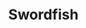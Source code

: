 ---
layout: place
title: "Swordfish"
permalink: /illinois/batavia/swordfish.html
stateAbbr: IL
stateName: Illinois
cityName: Batavia
place_id: ChIJP6kHJSPjDogR40oC0-70xE4
photos:
  - name: >-
      places/ChIJP6kHJSPjDogR40oC0-70xE4/photos/AeeoHcIQT0SZRFsPR7JVXmMlKVn0RxIA0Vmlndy_TBE2URnaMsCSboxfbg8Skox_pC8C32yRplv_QeJ8pWp3ZH4ZLw8xeemOtLAyPEMo7Y05SBoe1OuhTbdz4oEpwh8fni4m-3LHswY0bEfBEn3aR-4v13HwboJiFCM6goKz8DupNdPn0Bk2s2fE42DMacexpB2L__dm0a4ZPLu4S-0ePhGQO4mifefGWjtALgYPGprTraXi2nqKRqIjxZbi_6x2wwnCAjP8VyOx4vVNRnbfSCQaVoXzjBu1FW7eqLeo7qYQ91haxg
    widthPx: 1242
    heightPx: 699
    authorAttributions:
      - displayName: Swordfish
        uri: https://maps.google.com/maps/contrib/107923380293616693579
        photoUri: >-
          https://lh3.googleusercontent.com/a-/ALV-UjXuNk2e2ADbhQSiFxeFAy5jOAylhY81KpgKXoST9CBmsT69w1p7=s100-p-k-no-mo
    flagContentUri: >-
      https://www.google.com/local/imagery/report/?cb_client=maps_api_places.places_api&image_key=!1e10!2sAF1QipMdQguIjSSxQgxYd3i5aLsmwHcSqMYQRAgN7mEP&hl=en-US
    googleMapsUri: >-
      https://www.google.com/maps/place//data=!3m4!1e2!3m2!1sAF1QipMdQguIjSSxQgxYd3i5aLsmwHcSqMYQRAgN7mEP!2e10!4m2!3m1!1s0x880ee3232507a93f:0x4ec4f4eed3024ae3
  - name: >-
      places/ChIJP6kHJSPjDogR40oC0-70xE4/photos/AeeoHcI_FDb9bntTss_9_xFPRlEqJe1tp26PzckhFoE26_32Znz97kwtJ_mzE2xk9MjGmOA8Lt-uCakMwK435J8qAWzM7Dekw7D_dlPIgYs21oYxRdSDOwEXg0iYlYm9OqfhV330usNMohGaZvO4cSZq0qsYeZv4VRDO1zqzN8oc_0faMfz9kwCvf9DZ2EfAec3--X3apZibxUX27fZMwuNABJZtMwjqwO_KcD1VtG4qMu17xAu-_RuyZ0UItjL4Eh74U1bpAPHPXZn5eJ0JbWNl9aGK3cZV5cP87mPZdwDdoBxYnw
    widthPx: 3456
    heightPx: 2304
    authorAttributions:
      - displayName: Swordfish
        uri: https://maps.google.com/maps/contrib/107923380293616693579
        photoUri: >-
          https://lh3.googleusercontent.com/a-/ALV-UjXuNk2e2ADbhQSiFxeFAy5jOAylhY81KpgKXoST9CBmsT69w1p7=s100-p-k-no-mo
    flagContentUri: >-
      https://www.google.com/local/imagery/report/?cb_client=maps_api_places.places_api&image_key=!1e10!2sAF1QipP5jZThwG4Yk3fLymNpe2vzfckwefkIWGtBPA2Z&hl=en-US
    googleMapsUri: >-
      https://www.google.com/maps/place//data=!3m4!1e2!3m2!1sAF1QipP5jZThwG4Yk3fLymNpe2vzfckwefkIWGtBPA2Z!2e10!4m2!3m1!1s0x880ee3232507a93f:0x4ec4f4eed3024ae3
  - name: >-
      places/ChIJP6kHJSPjDogR40oC0-70xE4/photos/AeeoHcIrnYSbkY8DNYBxIi2Ane4EGN1F4ew4t_15VCPlvsh52WFlJLSpl7EaYPGHyqyVUl_LVdS-DxjPQPhckECzN1Iz6tMPVPFoguPnKGrqPKEA40GdOVS0mJHoV5WUyMjFwNOGKv5EOdcHC3I6Gzt9b-UN7z7aJdEsY9QB6YtFkaBWwVY0ODsfcTiNo3DcaNB4aSHeGAMqIGS-GNUUcgubG6U8W-FLuwQWFldsbfyGVJDN3GzxlRuWtRqOFitnDL9QNov2sY2IV5qgBRLmUDdOKt3YfM3zd4qUHWEGeRjnbYdNRA
    widthPx: 4032
    heightPx: 3024
    authorAttributions:
      - displayName: Swordfish
        uri: https://maps.google.com/maps/contrib/107923380293616693579
        photoUri: >-
          https://lh3.googleusercontent.com/a-/ALV-UjXuNk2e2ADbhQSiFxeFAy5jOAylhY81KpgKXoST9CBmsT69w1p7=s100-p-k-no-mo
    flagContentUri: >-
      https://www.google.com/local/imagery/report/?cb_client=maps_api_places.places_api&image_key=!1e10!2sAF1QipMDuQmB7SGXn2myjLicVwuZFxXREH6Pl-1I1voz&hl=en-US
    googleMapsUri: >-
      https://www.google.com/maps/place//data=!3m4!1e2!3m2!1sAF1QipMDuQmB7SGXn2myjLicVwuZFxXREH6Pl-1I1voz!2e10!4m2!3m1!1s0x880ee3232507a93f:0x4ec4f4eed3024ae3
  - name: >-
      places/ChIJP6kHJSPjDogR40oC0-70xE4/photos/AeeoHcJuZ7pYSErKwvPJSQRdtwA_A00RtxAtu3IMxm1OyofDK_iN6rnAWGxLFpz83jURLt38BJyVrrjnwZ9pAB5ifEwW8RdCNZ9aKoKg5WLlR8R7OUR7tX0GpWribC0mj_q45xJNQ-RIw5ALzVJ8meaRfWQBriUrOilZfg4wArg2yS3hFivCeOgXxOd56wQdjOsCwFUtSvzb4POLb8deIxNpQnZ4g2CxwaPYzo-89qusy0VgxtaxwEZSC_hpbcptXA13P7yAcb9VC6GzEkY3zKBn0dhvHqOks693PFAP2ks3gUlYibaF8dxOb0NJKkOSr5sxOCMh4DLB9I0wYld_R81O3Xilrn7TigWfL6jU6NlmkP8m6A04lel1K52hUI591nMEXF_KL3IYb7RXBz3HpE76JJaKHf68J5KKLg_5_yMxmL6nyQ
    widthPx: 3000
    heightPx: 4000
    authorAttributions:
      - displayName: Kaitlyn Gabric
        uri: https://maps.google.com/maps/contrib/114137233979548319299
        photoUri: >-
          https://lh3.googleusercontent.com/a-/ALV-UjX0Qw-IsiedLQ1MBDyL8dVLjKRct_DFrfSez8nFLdNebKCrD6lL6Q=s100-p-k-no-mo
    flagContentUri: >-
      https://www.google.com/local/imagery/report/?cb_client=maps_api_places.places_api&image_key=!1e10!2sCIHM0ogKEICAgIDb3pbSUw&hl=en-US
    googleMapsUri: >-
      https://www.google.com/maps/place//data=!3m4!1e2!3m2!1sCIHM0ogKEICAgIDb3pbSUw!2e10!4m2!3m1!1s0x880ee3232507a93f:0x4ec4f4eed3024ae3
  - name: >-
      places/ChIJP6kHJSPjDogR40oC0-70xE4/photos/AeeoHcIKed2mI4egn7Kzvq8iPgYJb5f_MfxO6a5-T671WWDSGVeA-5lneyFy-t3TCWLGYL50rTkXTAMrOtbbI2bf_LsLD1x1q-bLhxtBn7FjBmXRa07sfQ7unU5xiD85DlNKnDyO_zA4AzmhxbUNFsr2kf_cVESEbXFwDzPhAj7a5_CfUe1DWkKQr5rQi1eye4xhrZ4W5EOz1p-gPU9ux4T6dI5aW3GYk2AVoSIYki-PhSNIE2rKoyavhDmuQ0F4JtA9E2SvQ5XA4IWXg1jJEEEid2AkbD0_4VxVqiE7chgZvT7CX19YDbKA9xzrJKqFK7wcZnh3RrW_t3zkkAXsJFf9xvo_ml4WmH58_sngIqgbQN8wJwXkK0g24wrzFSiwqPSHBUpOlGZzwvKKpDjUOoIrfC5znw71XH9qYVllXzS3_dIruVDd
    widthPx: 4032
    heightPx: 3024
    authorAttributions:
      - displayName: Lucas Plocinski
        uri: https://maps.google.com/maps/contrib/107620560018658976373
        photoUri: >-
          https://lh3.googleusercontent.com/a-/ALV-UjXJ-EvjvYP_tgGEY7sQ9p_Sv_d9ab1fo33lC2R7KT6vlkswMSO6Gg=s100-p-k-no-mo
    flagContentUri: >-
      https://www.google.com/local/imagery/report/?cb_client=maps_api_places.places_api&image_key=!1e10!2sCIHM0ogKEICAgID2vJ-K8gE&hl=en-US
    googleMapsUri: >-
      https://www.google.com/maps/place//data=!3m4!1e2!3m2!1sCIHM0ogKEICAgID2vJ-K8gE!2e10!4m2!3m1!1s0x880ee3232507a93f:0x4ec4f4eed3024ae3
  - name: >-
      places/ChIJP6kHJSPjDogR40oC0-70xE4/photos/AeeoHcIik36vORAmR-a7In2XLuT6PWcg9gX9Qnh4VS2I0aptcWVURCuoA_p6nH_-_brg8zohoEIdc_HgbPZoXBQ9KHGp7SdwdYvg1pNsTV1Tlus8VCw7oZyAMzE9lXMObkkF2PAZjbZCfuAnbyOcDouphRIchSxcRqIhUvzC2YN6Boz3XY90cAJ-Wl2YYsfQIq1s1xq-_JNVxPIWsVxKsWl4mnPPmbsdGLGQ0zKTPGMyF4gH84Myrx5wUdaPX6XNiOELwKVexKtJEi3T6fXN698izC9Y3z7EoxKtkND2T-LNl1J_yA
    widthPx: 4032
    heightPx: 3024
    authorAttributions:
      - displayName: Swordfish
        uri: https://maps.google.com/maps/contrib/107923380293616693579
        photoUri: >-
          https://lh3.googleusercontent.com/a-/ALV-UjXuNk2e2ADbhQSiFxeFAy5jOAylhY81KpgKXoST9CBmsT69w1p7=s100-p-k-no-mo
    flagContentUri: >-
      https://www.google.com/local/imagery/report/?cb_client=maps_api_places.places_api&image_key=!1e10!2sAF1QipN2VLxwwgmjDXl6U67d7beLUJRYEsirCeLMD50S&hl=en-US
    googleMapsUri: >-
      https://www.google.com/maps/place//data=!3m4!1e2!3m2!1sAF1QipN2VLxwwgmjDXl6U67d7beLUJRYEsirCeLMD50S!2e10!4m2!3m1!1s0x880ee3232507a93f:0x4ec4f4eed3024ae3
  - name: >-
      places/ChIJP6kHJSPjDogR40oC0-70xE4/photos/AeeoHcJ_wf2sWWHK7AVjt6ElRkdb0PjFUbCN4zFAidlXLI4Erm6fuUu2cTaXarrb5NtE7y3R7113t9gmVvXZScLh8hlqxa4eY_BH93ceANC2ZBENdlkyd3qo9aGVUDM3KhT2D2VYUV4MSd0vnChSl3BeICjQ5CNnP2ggakTmoSY9ufQ2o5oXSrwnTA992ClcLtc2758ulwplfNBO4IZ9Pm4aLcRapuwz_cbSMq5ieGKMOiQqkadpJTjl0i3R-ov9tfEVmvT7iSQVh-egA1C3XfgiU_qSbrjDXMIJLDPJ7Ix54HJLMuiCvTw9ckB-kcxndnbqQtIjZ_P1JAXyR2i1JYS2VBs50eItzZQ0qXcwNCY00ALPKLrbWJdpt-Em-ATEK1jz5w06oD765gH41_PhGRfJ0ysuMij6qCZHU2L6Nc46fb7w0TLo
    widthPx: 4800
    heightPx: 3200
    authorAttributions:
      - displayName: Alyssa Graveline
        uri: https://maps.google.com/maps/contrib/105154852049971219347
        photoUri: >-
          https://lh3.googleusercontent.com/a-/ALV-UjXh1q-1pFl4687efPr8Vdpm8eVOYboizE6wDJZqZpEj3FPg-Alm=s100-p-k-no-mo
    flagContentUri: >-
      https://www.google.com/local/imagery/report/?cb_client=maps_api_places.places_api&image_key=!1e10!2sCIHM0ogKEICAgIC9tMay5AE&hl=en-US
    googleMapsUri: >-
      https://www.google.com/maps/place//data=!3m4!1e2!3m2!1sCIHM0ogKEICAgIC9tMay5AE!2e10!4m2!3m1!1s0x880ee3232507a93f:0x4ec4f4eed3024ae3
  - name: >-
      places/ChIJP6kHJSPjDogR40oC0-70xE4/photos/AeeoHcIWdjZ6A-TG6oRIZyN-KGpCy-xy9MRXZgNvUhBtRyL30qSuN9t6iK1Wda_El9hr-jzMUR4U6v10T3_Z2kFEzds4jDEOwrOO3LcL9XC5Dx1TMFzFgVus1m8CTYXC6qdwN6acDp9tuWBFAASNtzOc9S5-kvG_mNy9XKHhZ03f9JI3fA5GHZhGFJEQjCqlySwroZwvOoUsK2m9cetYqEyr4RCLC6tSC4z9fZN6u6VHNtlKJ8vcVXHSBG3CleSUNZXeaNB6E5dOcRY11PGz0DQQAaI4oRNl6BZKBK0jdzCvIYsA4Q
    widthPx: 3456
    heightPx: 2304
    authorAttributions:
      - displayName: Swordfish
        uri: https://maps.google.com/maps/contrib/107923380293616693579
        photoUri: >-
          https://lh3.googleusercontent.com/a-/ALV-UjXuNk2e2ADbhQSiFxeFAy5jOAylhY81KpgKXoST9CBmsT69w1p7=s100-p-k-no-mo
    flagContentUri: >-
      https://www.google.com/local/imagery/report/?cb_client=maps_api_places.places_api&image_key=!1e10!2sAF1QipMdtGE34hj7oAcScbAJq_udNzuZxKkV2wgGt4yO&hl=en-US
    googleMapsUri: >-
      https://www.google.com/maps/place//data=!3m4!1e2!3m2!1sAF1QipMdtGE34hj7oAcScbAJq_udNzuZxKkV2wgGt4yO!2e10!4m2!3m1!1s0x880ee3232507a93f:0x4ec4f4eed3024ae3
  - name: >-
      places/ChIJP6kHJSPjDogR40oC0-70xE4/photos/AeeoHcJpr3MsSAdqkip66QlUGfOVoKT9w7dVsU9M3Pe5p23cnle1pQkaiuugas2SU1nPFdMQCkb2szeBuTBCtCOHs3HsDDClQWW_F92q4SEbCyax60zxokG2YpGIYw6s1BqNuWyRjFjB_BWVU4nQDhg85BcB8QYcUOyNodm841UAscnbcnYy5l-ytB-EXvGMsFtf5QubM6WfPQ4oQunhidB4OcrpmKLwTkQtulAEmMDc1uGMcUUNR54aiz2eMk-Z12Bjg8QtFgUYxz5pb1rt9CjG7D40_G4YT3JoN6ig7k1hOHQONA
    widthPx: 3024
    heightPx: 4032
    authorAttributions:
      - displayName: Swordfish
        uri: https://maps.google.com/maps/contrib/107923380293616693579
        photoUri: >-
          https://lh3.googleusercontent.com/a-/ALV-UjXuNk2e2ADbhQSiFxeFAy5jOAylhY81KpgKXoST9CBmsT69w1p7=s100-p-k-no-mo
    flagContentUri: >-
      https://www.google.com/local/imagery/report/?cb_client=maps_api_places.places_api&image_key=!1e10!2sAF1QipP73SxAo6FGXcoR_5jGIDsv0TCzZifRHuWsBgsH&hl=en-US
    googleMapsUri: >-
      https://www.google.com/maps/place//data=!3m4!1e2!3m2!1sAF1QipP73SxAo6FGXcoR_5jGIDsv0TCzZifRHuWsBgsH!2e10!4m2!3m1!1s0x880ee3232507a93f:0x4ec4f4eed3024ae3
  - name: >-
      places/ChIJP6kHJSPjDogR40oC0-70xE4/photos/AeeoHcICaauPlxICmTDcTs0t797Gryw5Tz3UWafVQ7pCvAaeLOKnFYRWS8HsZU4ISDJ1_vDgxUHiu2AmDFGl1Ugw9RoO9Y4snwWKrgaAFoWPF6dkoorzBJYuiS-VTTmkYCNWbXXcTd5cdje_ob-gOrbGXAe0BLNiUOI-uiNwJGR6n_0QwhO6RmrI23Wrs_7IxF-UkynmvKc4UNeCwy4c-kFicvA7H0oim5FBjRlfAwYXPPwnAfdQzkhJrhMcBLzQ7PIuk5xr4ukfckSc6SHuK9llC23s5oZti5owQEQJTChVbLH46w
    widthPx: 3870
    heightPx: 2905
    authorAttributions:
      - displayName: Swordfish
        uri: https://maps.google.com/maps/contrib/107923380293616693579
        photoUri: >-
          https://lh3.googleusercontent.com/a-/ALV-UjXuNk2e2ADbhQSiFxeFAy5jOAylhY81KpgKXoST9CBmsT69w1p7=s100-p-k-no-mo
    flagContentUri: >-
      https://www.google.com/local/imagery/report/?cb_client=maps_api_places.places_api&image_key=!1e10!2sAF1QipPpoo8F2tCq8jfT8r5-uSUn4GJ62fZeAna-NszX&hl=en-US
    googleMapsUri: >-
      https://www.google.com/maps/place//data=!3m4!1e2!3m2!1sAF1QipPpoo8F2tCq8jfT8r5-uSUn4GJ62fZeAna-NszX!2e10!4m2!3m1!1s0x880ee3232507a93f:0x4ec4f4eed3024ae3
address: 207 N Randall Rd, Batavia, IL 60510, USA
street: 207 N Randall Rd
city: Batavia
state: IL
zip: '60510'
country: USA
neighborhood: null
latitude: '41.854566'
longitude: '-88.341355'
accessibility_options:
  wheelchairAccessibleParking: true
  wheelchairAccessibleEntrance: true
  wheelchairAccessibleRestroom: true
  wheelchairAccessibleSeating: true
business_status: OPERATIONAL
name: Swordfish
google_maps_links:
  directionsUri: >-
    https://www.google.com/maps/dir//''/data=!4m7!4m6!1m1!4e2!1m2!1m1!1s0x880ee3232507a93f:0x4ec4f4eed3024ae3!3e0
  placeUri: https://maps.google.com/?cid=5675930736973204195
  writeAReviewUri: >-
    https://www.google.com/maps/place//data=!4m3!3m2!1s0x880ee3232507a93f:0x4ec4f4eed3024ae3!12e1
  reviewsUri: >-
    https://www.google.com/maps/place//data=!4m4!3m3!1s0x880ee3232507a93f:0x4ec4f4eed3024ae3!9m1!1b1
  photosUri: >-
    https://www.google.com/maps/place//data=!4m3!3m2!1s0x880ee3232507a93f:0x4ec4f4eed3024ae3!10e5
primary_type: Sushi Restaurant
opening_hours:
  regular: null
  current: null
secondary_opening_hours:
  regular:
    weekdayDescriptions: null
    type: null
  current:
    weekdayDescriptions: null
    type: null
phone: (630) 406-6463
price_level: PRICE_LEVEL_MODERATE
price_range: null
rating: '4.6'
rating_count: 688
website: http://swordfishsushi.com/
description: >-
  Modern, loungelike Japanese spot with creative & classic sushi, bento boxes &
  small & large plates.
reviews:
  - name: >-
      places/ChIJP6kHJSPjDogR40oC0-70xE4/reviews/ChdDSUhNMG9nS0VJQ0FnSUNfbUtXNnZ3RRAB
    relativePublishTimeDescription: 3 months ago
    rating: 5
    text:
      text: >-
        Very delicious sushi restaurant on Randall Road in Batavia. We visited
        on Saturday evening and the place was packed. We waited very long for
        our sushi, but management was very nice and even brought us free
        appetizers twice. So even though the weight was very long they were very
        nice and accommodating. The sushi is delicious, the drinks are very good
        and the prices are really not bad compared to other places nowadays.
        Highly recommend.
      languageCode: en
    originalText:
      text: >-
        Very delicious sushi restaurant on Randall Road in Batavia. We visited
        on Saturday evening and the place was packed. We waited very long for
        our sushi, but management was very nice and even brought us free
        appetizers twice. So even though the weight was very long they were very
        nice and accommodating. The sushi is delicious, the drinks are very good
        and the prices are really not bad compared to other places nowadays.
        Highly recommend.
      languageCode: en
    authorAttribution:
      displayName: Pokegemz
      uri: https://www.google.com/maps/contrib/104481669295216241324/reviews
      photoUri: >-
        https://lh3.googleusercontent.com/a-/ALV-UjVe4dY6BAuX_uKmk_dH3cKslj897BcM0ATZPyi_JbN8-TVrC-E=s128-c0x00000000-cc-rp-mo-ba6
    publishTime: '2025-01-12T14:15:28.799826Z'
    flagContentUri: >-
      https://www.google.com/local/review/rap/report?postId=ChdDSUhNMG9nS0VJQ0FnSUNfbUtXNnZ3RRAB&d=17924085&t=1
    googleMapsUri: >-
      https://www.google.com/maps/reviews/data=!4m6!14m5!1m4!2m3!1sChdDSUhNMG9nS0VJQ0FnSUNfbUtXNnZ3RRAB!2m1!1s0x880ee3232507a93f:0x4ec4f4eed3024ae3
  - name: >-
      places/ChIJP6kHJSPjDogR40oC0-70xE4/reviews/ChdDSUhNMG9nS0VJQ0FnSURfOGJXY2hRRRAB
    relativePublishTimeDescription: 2 months ago
    rating: 4
    text:
      text: >-
        Had a really nice dinner here a few weeks back. The sushi was very nice
        and fresh, they had many options and selections which was a refreshing
        experience so deep in the boonies. it was fun to both watch them make
        the rolls and check out the lil robo delivering everyone’s order 🤖. The
        staff were also nice, and would happily make you suggestions based on
        what you are in the mood for or what’s a super hit and fav. Their salad
        was just amazing a 5 star on its own. Although I was super disappointed
        by their fried rice, it was just quick hojpoj of white rice with some
        veggies shrimp and soy spice with their steam riced. I would recommend
        this place but avoid the FR.
      languageCode: en
    originalText:
      text: >-
        Had a really nice dinner here a few weeks back. The sushi was very nice
        and fresh, they had many options and selections which was a refreshing
        experience so deep in the boonies. it was fun to both watch them make
        the rolls and check out the lil robo delivering everyone’s order 🤖. The
        staff were also nice, and would happily make you suggestions based on
        what you are in the mood for or what’s a super hit and fav. Their salad
        was just amazing a 5 star on its own. Although I was super disappointed
        by their fried rice, it was just quick hojpoj of white rice with some
        veggies shrimp and soy spice with their steam riced. I would recommend
        this place but avoid the FR.
      languageCode: en
    authorAttribution:
      displayName: Faisal H.
      uri: https://www.google.com/maps/contrib/115080244283598816010/reviews
      photoUri: >-
        https://lh3.googleusercontent.com/a-/ALV-UjW6EBSqu3xa1E_1lKXyRVLcEoSFfJl-0Vi6e3cFXeK0wU9asoeuKg=s128-c0x00000000-cc-rp-mo-ba6
    publishTime: '2025-01-25T03:21:26.669097Z'
    flagContentUri: >-
      https://www.google.com/local/review/rap/report?postId=ChdDSUhNMG9nS0VJQ0FnSURfOGJXY2hRRRAB&d=17924085&t=1
    googleMapsUri: >-
      https://www.google.com/maps/reviews/data=!4m6!14m5!1m4!2m3!1sChdDSUhNMG9nS0VJQ0FnSURfOGJXY2hRRRAB!2m1!1s0x880ee3232507a93f:0x4ec4f4eed3024ae3
  - name: >-
      places/ChIJP6kHJSPjDogR40oC0-70xE4/reviews/ChZDSUhNMG9nS0VJQ0FnSUNudllDeldREAE
    relativePublishTimeDescription: 6 months ago
    rating: 5
    text:
      text: >-
        Outstanding experience.  Sushi super fresh.  Was a great surprise during
        our visit to Geneva.  Also love the modern touch added to this
        restaurant with the robot servers and dry ice to add a visual element to
        their sushi.  Also nice how they bring complementary samples of items to
        try to the table.
      languageCode: en
    originalText:
      text: >-
        Outstanding experience.  Sushi super fresh.  Was a great surprise during
        our visit to Geneva.  Also love the modern touch added to this
        restaurant with the robot servers and dry ice to add a visual element to
        their sushi.  Also nice how they bring complementary samples of items to
        try to the table.
      languageCode: en
    authorAttribution:
      displayName: Bruce Clifford
      uri: https://www.google.com/maps/contrib/107190105613475849129/reviews
      photoUri: >-
        https://lh3.googleusercontent.com/a-/ALV-UjW3u2h7IqnJWRVzPboAMvq8lMWp47MZFiGBmlWtWUmRE9NOPN-T=s128-c0x00000000-cc-rp-mo-ba5
    publishTime: '2024-09-29T14:12:54.350581Z'
    flagContentUri: >-
      https://www.google.com/local/review/rap/report?postId=ChZDSUhNMG9nS0VJQ0FnSUNudllDeldREAE&d=17924085&t=1
    googleMapsUri: >-
      https://www.google.com/maps/reviews/data=!4m6!14m5!1m4!2m3!1sChZDSUhNMG9nS0VJQ0FnSUNudllDeldREAE!2m1!1s0x880ee3232507a93f:0x4ec4f4eed3024ae3
  - name: >-
      places/ChIJP6kHJSPjDogR40oC0-70xE4/reviews/ChdDSUhNMG9nS0VJQ0FnTURBa0pYYTdnRRAB
    relativePublishTimeDescription: 2 months ago
    rating: 5
    text:
      text: >-
        I love this restaurant so much. The service is amazing. May was my
        server the last time I was there. She’s the greatest! So kind and
        thoughtful and makes the experience so much more special. I am a loyal
        swordfish sushi customer. Highly recommend the baby shark roll, banana
        tempura, & house sake.
      languageCode: en
    originalText:
      text: >-
        I love this restaurant so much. The service is amazing. May was my
        server the last time I was there. She’s the greatest! So kind and
        thoughtful and makes the experience so much more special. I am a loyal
        swordfish sushi customer. Highly recommend the baby shark roll, banana
        tempura, & house sake.
      languageCode: en
    authorAttribution:
      displayName: Brittany Wisowaty
      uri: https://www.google.com/maps/contrib/106673854979029219801/reviews
      photoUri: >-
        https://lh3.googleusercontent.com/a/ACg8ocKfzicNET8iomKAHCq3T5R3hLCXsXc6TyIkhZ873TWwD0S09OI=s128-c0x00000000-cc-rp-mo
    publishTime: '2025-02-06T07:27:50.881498Z'
    flagContentUri: >-
      https://www.google.com/local/review/rap/report?postId=ChdDSUhNMG9nS0VJQ0FnTURBa0pYYTdnRRAB&d=17924085&t=1
    googleMapsUri: >-
      https://www.google.com/maps/reviews/data=!4m6!14m5!1m4!2m3!1sChdDSUhNMG9nS0VJQ0FnTURBa0pYYTdnRRAB!2m1!1s0x880ee3232507a93f:0x4ec4f4eed3024ae3
  - name: >-
      places/ChIJP6kHJSPjDogR40oC0-70xE4/reviews/ChdDSUhNMG9nS0VJQ0FnSUN6a3BtUDJ3RRAB
    relativePublishTimeDescription: 10 months ago
    rating: 5
    text:
      text: >-
        My server was amazing she made great suggestions, was really genuinely
        kind and attentive, she also gave me complementary sushi piece
        “sunshine” and was AMAZING ! The “super white truffle oil” was delicious
        🤤. The blue fin toro roll was also crazy good. I am a big sushi fan and
        I do recommend this place.
      languageCode: en
    originalText:
      text: >-
        My server was amazing she made great suggestions, was really genuinely
        kind and attentive, she also gave me complementary sushi piece
        “sunshine” and was AMAZING ! The “super white truffle oil” was delicious
        🤤. The blue fin toro roll was also crazy good. I am a big sushi fan and
        I do recommend this place.
      languageCode: en
    authorAttribution:
      displayName: Estefania D
      uri: https://www.google.com/maps/contrib/115710691615919653394/reviews
      photoUri: >-
        https://lh3.googleusercontent.com/a-/ALV-UjVIHhblMpIznkud3gXpbot735EuBjID82DB8lQZ6aUId1OecGhI=s128-c0x00000000-cc-rp-mo-ba3
    publishTime: '2024-05-31T23:17:29.350595Z'
    flagContentUri: >-
      https://www.google.com/local/review/rap/report?postId=ChdDSUhNMG9nS0VJQ0FnSUN6a3BtUDJ3RRAB&d=17924085&t=1
    googleMapsUri: >-
      https://www.google.com/maps/reviews/data=!4m6!14m5!1m4!2m3!1sChdDSUhNMG9nS0VJQ0FnSUN6a3BtUDJ3RRAB!2m1!1s0x880ee3232507a93f:0x4ec4f4eed3024ae3
parking_options:
  freeParkingLot: true
  freeStreetParking: true
  valetParking: false
payment_options:
  acceptsCreditCards: true
  acceptsDebitCards: true
  acceptsCashOnly: false
  acceptsNfc: true
allow_dogs: null
curbside_pickup: null
delivery: true
dine_in: true
good_for_children: true
good_for_groups: true
good_for_sports: false
live_music: false
menu_for_children: true
outdoor_seating: true
reservable: true
restroom: true
serves_beer: true
serves_breakfast: false
serves_brunch: true
serves_cocktails: true
serves_coffee: true
serves_dinner: true
serves_dessert: true
serves_lunch: true
serves_vegetarian_food: true
serves_wine: true
takeout: true

---